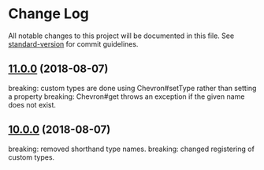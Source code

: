 # Change Log

All notable changes to this project will be documented in this file. See [standard-version](https://github.com/conventional-changelog/standard-version) for commit guidelines.

<a name="11.0.0"></a>

## [11.0.0](https://github.com/FelixRilling/okjs/compare/v10.0.0...v11.0.0) (2018-08-07)

breaking: custom types are done using Chevron#setType rather than setting a property
breaking: Chevron#get throws an exception if the given name does not exist.

<a name="10.0.0"></a>

## [10.0.0](https://github.com/FelixRilling/okjs/compare/v9.0.0...v10.0.0) (2018-08-07)

breaking: removed shorthand type names.
breaking: changed registering of custom types.
